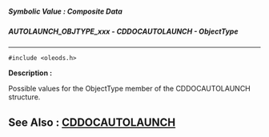 ##### Symbolic Value : Composite Data
##### AUTOLAUNCH_OBJTYPE_xxx - CDDOCAUTOLAUNCH - ObjectType
---
```
#include <oleods.h>
```
**Description :**

Possible values for the ObjectType member of the CDDOCAUTOLAUNCH structure.

**See Also :**
[CDDOCAUTOLAUNCH](/reference/Data/CDDOCAUTOLAUNCH)
---
